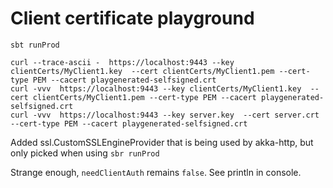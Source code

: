 # Client certificate playground

```
sbt runProd
```

```
curl --trace-ascii -  https://localhost:9443 --key clientCerts/MyClient1.key  --cert clientCerts/MyClient1.pem --cert-type PEM --cacert playgenerated-selfsigned.crt 
curl -vvv  https://localhost:9443 --key clientCerts/MyClient1.key  --cert clientCerts/MyClient1.pem --cert-type PEM --cacert playgenerated-selfsigned.crt 
curl -vvv  https://localhost:9443 --key server.key  --cert server.crt --cert-type PEM --cacert playgenerated-selfsigned.crt 
```

Added ssl.CustomSSLEngineProvider that is being used by akka-http, but only picked when using `sbr runProd`

Strange enough, `needClientAuth` remains `false`. See println in console.